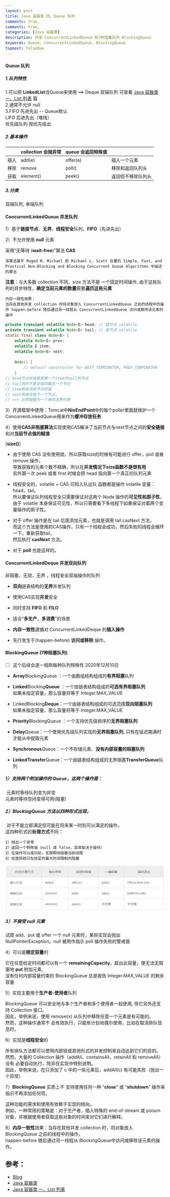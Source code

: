```yaml
---
layout: post
title: Java 容器类 四、Queue 队列
comments: true,
comments: true,
categories: [Java 容器类]
description: 并发 ConcurrentLinkedQueue 和7种阻塞队列 BlockingQueue
keywords: Queue, ConcurrentLinkedQueue, BlockingQueue
topmost: falseQue
---
```




#### Queue 队列

##### 1.队列特性

1.可以把 **LinkedList**当Queue来使用 ==> Deque 双端队列 可查看  [Java 容器类 一、List 列表](https://minipa.github.io/2016/06/21/java-data/) 篇  
2.通常不允许 null  
3.FIFO 先进先出 -- Queue默认  
   LIFO 后进先出（堆栈）  
   优先级队列 按优先级出

##### 2.基本操作

|      | collection 会抛异常 | queue 会返回特殊值 |                    |
| ---- | ------------------- | ------------------ | ------------------ |
| 插入 | add(e)              | offer(e)           | 插入一个元素       |
| 移除 | remove              | poll()             | 移除和返回队列头   |
| 获取 | element()           | peek()             | 返回但不移除队列头 |

##### 3.分类

双端队列, 单端队列



#### ConcurrentLinkedQueue 并发队列

1）基于**链接节点**、**无界**、**线程安全**队列、**FIFO**（先进先出）

2）不允许使用 **null** 元素

采用“无等待 (**wait-free**)”算法 **CAS** 

```
该算法基于 Maged M. Michael 和 Michael L. Scott 合著的 Simple, Fast, and Practical Non-Blocking and Blocking Concurrent Queue Algorithms 中描述的算法
```

**注意**：与大多数 collection 不同，size 方法不是 一个固定时间操作,  由于这些队列的异步特性，**确定当前元素的数量**需要**遍历这些元素**

```
内存一致性效果：
当存在其他并发 collection 时将对象放入 ConcurrentLinkedQueue 之前的线程中的操作 happen-before 随后通过另一线程从 ConcurrentLinkedQueue 访问或移除该元素的操作
```

```java
private transient volatile Node<E> head; // 首节点 volatile
private transient volatile Node<E> tail; // 尾节点 volatile
static final class Node<E> {
    volatile Node<E> prev;
    volatile E item;
    volatile Node<E> next;

    Node() {
        // default constructor for NEXT_TERMINATOR, PREV_TERMINATOR
    }
// head节点存放链表第一个item为null的节点
// tail则并不是总指向最后一个节点
// item用来存放节点的值
// next用来存放下一个节点，
// ==> 从而链接为一个单向无界列表
```

3）开源框架中使用：Tomcat中**NioEndPoint**中的每个poller里面就维护一个ConcurrentLinkedQueue<Runnable>用来作为**缓冲存放任务**

4）使用**CAS非阻塞算法**实现使用CAS解决了当前节点与next节点之间的**安全链接**和对**当前节点值的赋值**

[**size()**]

- 由于使用 CAS 没有使用锁，所以获取size的时候有可能进行 offer，poll 或者 remove 操作，  
  导致获取的元素个数不精确，所以在**并发情况下size函数不是很有用**  
  另外第一次 peek 或者 first 时候会把 head 指向第一个真正的队列元素

- 线程安全的，volatile + CAS 可知入队出队 函数都是操作 volatile 变量：head，tail。  
  所以要保证队列线程安全只需要保证对这两个 Node 操作的**可见性和原子性**，由于 volatile 本身保证可见性，所以只需要看下多线程下如果保证对着两个变量操作的原子性。

- 对于 offer 操作是在 tail 后面添加元素，也就是调用 tail.casNext 方法，  
  而这个方法是使用的CAS操作，只有一个线程会成功，然后失败的线程会循环一下，重新获取tail，  
  然后执行 **casNext** 方法。

- 对于 **poll** 也是这样的。




#### ConcurrentLinkedDeque 并发双向队列

非阻塞，无锁，无界 ，线程安全双端操作的队列

- **双向**链表结构的**无界**并发队列

- 使用CAS实现**并发**安全

- 同时支持 **FIFO** 和 **FILO**

- 适合“**多生产**，**多消费**”的场景

- **内存一致性**遵循对 ConcurrentLinkedDeque 的**插入操作**

- 先行发生于(happen-before) **访问或移除** 操作。



#### BlockingQueue (7种阻塞队列)

- [ ] 这个后续会逐一相熟每种队列特殊性 2020年12月10日

- **Array**BlockingQueue ：一个由数组结构组成的**有界阻塞**队列 

- **Linked**Blocking**Queue** ：一个由链表结构组成的**可选有界阻塞队列**  
  如果未指定容量，那么容量将等于 Integer.MAX_VALUE 

- LinkedBlocking**Deque**：一个由链表结构组成的可选范围**双向阻塞队列**  
  如果未指定容量，那么容量将等于 Integer.MAX_VALUE 

- **Priority**BlockingQueue ：一个支持优先级排序的**无界阻塞队列**

-  **Delay**Queue：一个使用优先级队列实现的**无界阻塞队列**, 只有在延迟期满时才能从中提取元素

-  **Synchronous**Queue：一个不存储元素、**没有内部容量的阻塞队列**

- **LinkedTransfer**Queue：一个由链表结构组成的无界阻塞**TransferQueue**队列



##### 1）支持两个附加操作的 Queue，这两个操作是：  

​	元素时等待队列变为非空  
​	元素时等待空间变得可用(阻塞)

##### 2）**BlockingQueue** 方法以四种形式出现，  

​	对于不能立即满足但可能在将来某一时刻可以满足的操作，  
​	这四种形式的**处理方式**不同：

```
1）抛出一个异常
2）返回一个特殊值（null 或 false，具体取决于操作）
3）在操作可以成功前，无限期地阻塞当前线程
4）在放弃前只在给定的最大时间限制内阻塞
```

![BlockingQueue4](/images/posts/2016-06-23-java-data/BlockingQueue4.png)

##### 3）不接受 null 元素

试图 add、put 或 offer 一个 null 元素时，某些实现会抛出 NullPointerException。null 被用作指示 poll 操作失败的警戒值

4）可以是**限定容量**的

它在任意给定时间都可以有一个 **remainingCapacity**，超出此容量，便无法无阻塞地 **put** 附加元素,  
没有任何内部容量约束的 BlockingQueue 总是报告 Integer.MAX_VALUE 的剩余容量

5）实现主要用于**生产者-使用者**队列

BlockingQueue 可以安全地与多个生产者和多个使用者一起使用,  但它另外还支持 Collection 接口。  
	因此，举例来说，使用 remove(x) 从队列中移除任意一个元素是有可能的。  
	然而，这种操作通常不 会有效执行，只能有计划地偶尔使用，比如在取消排队信息时。

6）实现是**线程安全**的

所有排队方法都可以使用内部锁或其他形式的并发控制来自动达到它们的目的。  
然而，大量的 Collection 操作（addAll、containsAll、retainAll 和 removeAll）没有 必要自动执行，除非在实现中特别说明。  
因此，举例来说，在只添加了 c 中的一些元素后，addAll(c) 有可能失败（抛出一个异常）

 7）**BlockingQueue** 实质上不 支持使用任何一种 “**close**” 或 “**shutdown**” 操作来指示不再添加任何项。

这种功能的需求和使用有依赖于实现的倾向。  
例如，一种常用的策略是：对于生产者，插入特殊的 end-of-stream 或 poison 对象，并根据使用者获取这些对象的时间来对它们进行解释。

8）**内存一致性**效果：当存在其他并发 collection 时，将对象放入 BlockingQueue 之前的线程中的操作，  
happen-before 随后通过另一线程从 BlockingQueue中访问或移除该元素的操作。



## 参考：

- [Blog](https://www.cnblogs.com/haimishasha/p/10808906.html)
- [Java 容器类](https://minipa.github.io/2016/06/20/java-data/)
- [Java 容器类 一、List 列表](https://minipa.github.io/2016/06/21/java-data/)

